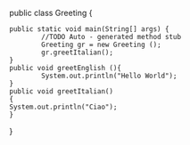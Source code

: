 
public class Greeting {

    public static void main(String[] args) {
            //TODO Auto - generated method stub
            Greeting gr = new Greeting ();
            gr.greetItalian();
    }
    public void greetEnglish (){
            System.out.println("Hello World");
    }
    public void greetItalian()
    {
    System.out.println("Ciao");
    }
}